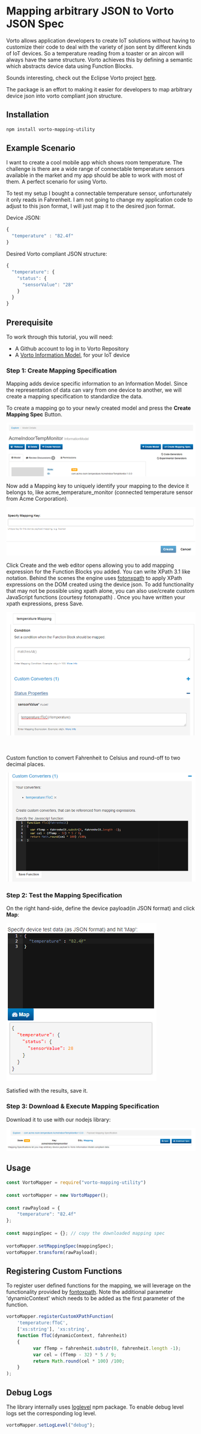 # Mapping arbitrary JSON to Vorto JSON Spec

Vorto allows application developers to create IoT solutions without having to customize their code to deal with the variety of json sent by different kinds of IoT devices. So a temperature reading from a toaster or an aircon will always have the same structure. Vorto achieves this by defining a semantic which abstracts device data using Function Blocks.

Sounds interesting, check out the Eclipse Vorto project [here](https://www.eclipse.org/vorto/).

The package is an effort to making it easier for developers to map arbitrary device json into vorto compliant json structure.

## Installation
```bash
npm install vorto-mapping-utility
```

## Example Scenario
I want to create a cool mobile app which shows room temperature. The challenge is there are a wide range of connectable temperature sensors available in the market and my app should be able to work with most of them. A perfect scenario for using Vorto. 

To test my setup I bought a connectable temperature sensor, unfortunately it only reads in Fahrenheit. I am not going to change my application code to adjust to this json format, I will just map it to the desired json format.

Device JSON:

```javascript
{
  "temperature" : "82.4f"
}
```

Desired Vorto compliant JSON structure:

```javascript
{
  "temperature": {
    "status": {
      "sensorValue": "28"
    }
  }
}
```

## Prerequisite
To work through this tutorial, you will need:

- A Github account to log in to Vorto Repository
- A [Vorto Information Model](https://github.com/eclipse/vorto/blob/master/docs/tutorials/describe_tisensor.md), for your IoT device

### Step 1: Create Mapping Specification

Mapping adds device specific information to an Information Model. Since the representation of data can vary from one device to another, we will create a mapping specification to standardize the data.

To create a mapping go to your newly created model and press the **Create Mapping Spec** Button.

![create mapping spec button](https://github.com/eclipse/vorto/raw/master/mapping-engine-nodejs/images/create_mapping_key.png)

Now add a Mapping key to uniquely identify your mapping to the device it belongs to, like acme_temperature_monitor (connected temperature sensor from Acme Corporation).

![platform key](https://github.com/eclipse/vorto/raw/master/mapping-engine-nodejs/images/specify_mapping_key.png)

Click Create and the web editor opens allowing you to add mapping expression for the Function Blocks you added. You can write XPath 3.1 like notation. Behind the scenes the engine uses [fotonxpath](https://www.npmjs.com/package/fontoxpath) to apply XPath expressions on the DOM created using the device json. To add functionality that may not be possible using xpath alone, you can also use/create custom JavaScript functions (courtesy fotonxpath) . Once you have written your xpath expressions, press Save.

![xpath](https://github.com/eclipse/vorto/raw/master/mapping-engine-nodejs/images/xpath.png)

<br></br>
Custom function to convert Fahrenheit to Celsius and round-off to two decimal places.

![xpath](https://github.com/eclipse/vorto/raw/master/mapping-engine-nodejs/images/custom_function.png)

### Step 2: Test the Mapping Specification

On the right hand-side, define the device payload(in JSON format) and click **Map**: 

![mapping editor test](https://github.com/eclipse/vorto/raw/master/mapping-engine-nodejs/images/mapping_editor_test.png)

Satisfied with the results, save it.

### Step 3: Download & Execute Mapping Specification

Download it to use with our nodejs library:

![download json spec](https://github.com/eclipse/vorto/raw/master/mapping-engine-nodejs/images/download_spec.png)

## Usage
```javascript
const VortoMapper = require("vorto-mapping-utility")

const vortoMapper = new VortoMapper();

const rawPayload = {
    "temperature": "82.4f"
};

const mappingSpec = {}; // copy the downloaded mapping spec

vortoMapper.setMappingSpec(mappingSpec);
vortoMapper.transform(rawPayload);
```

## Registering Custom Functions

To register user defined functions for the mapping, we will leverage on the functionality provided by [fontoxpath](https://www.npmjs.com/package/fontoxpath). Note the additional parameter 'dynamicContext' which needs to be added as the first parameter of the function.

```javascript
vortoMapper.registerCustomXPathFunction(
    'temperature:fToC',
    ['xs:string'], 'xs:string',
    function fToC(dynamicContext, fahrenheit) 
    {
          var fTemp = fahrenheit.substr(0, fahrenheit.length -1);
          var cel = (fTemp - 32) * 5 / 9;
          return Math.round(cel * 100) /100;
    }
);
```

## Debug Logs

The library internally uses [loglevel](https://www.npmjs.com/package/loglevel) npm package. 
To enable debug level logs set the corresponding log level.
```javascript
vortoMapper.setLogLevel("debug");
```
